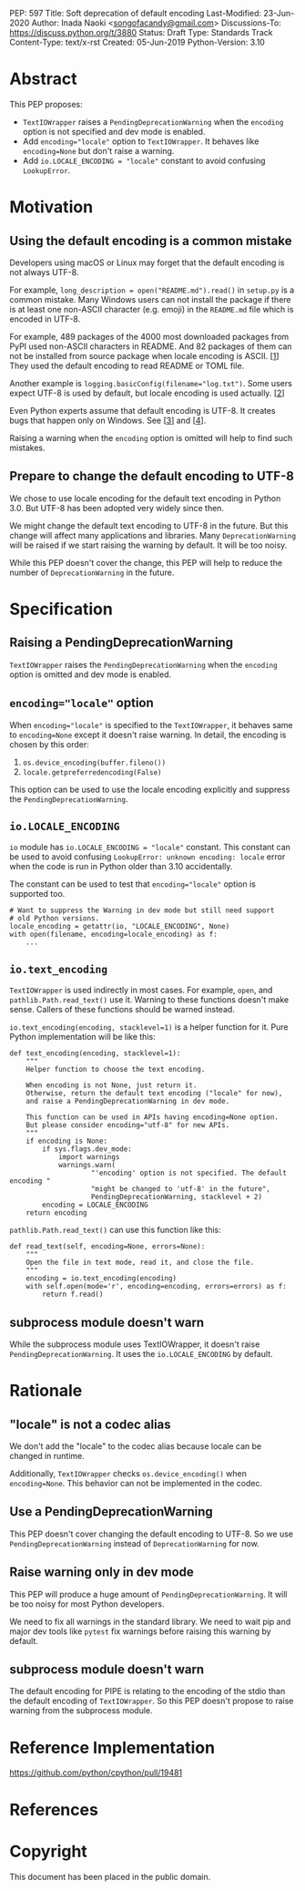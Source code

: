 PEP: 597 Title: Soft deprecation of default encoding Last-Modified:
23-Jun-2020 Author: Inada Naoki \<<songofacandy@gmail.com>\>
Discussions-To: <https://discuss.python.org/t/3880> Status: Draft Type:
Standards Track Content-Type: text/x-rst Created: 05-Jun-2019
Python-Version: 3.10

Abstract
========

This PEP proposes:

-   `TextIOWrapper` raises a `PendingDeprecationWarning` when the
    `encoding` option is not specified and dev mode is enabled.
-   Add `encoding="locale"` option to `TextIOWrapper`. It behaves like
    `encoding=None` but don\'t raise a warning.
-   Add `io.LOCALE_ENCODING = "locale"` constant to avoid confusing
    `LookupError`.

Motivation
==========

Using the default encoding is a common mistake
----------------------------------------------

Developers using macOS or Linux may forget that the default encoding is
not always UTF-8.

For example, `long_description = open("README.md").read()` in `setup.py`
is a common mistake. Many Windows users can not install the package if
there is at least one non-ASCII character (e.g. emoji) in the
`README.md` file which is encoded in UTF-8.

For example, 489 packages of the 4000 most downloaded packages from PyPI
used non-ASCII characters in README. And 82 packages of them can not be
installed from source package when locale encoding is ASCII. \[[1]()\]
They used the default encoding to read README or TOML file.

Another example is `logging.basicConfig(filename="log.txt")`. Some users
expect UTF-8 is used by default, but locale encoding is used actually.
\[[2]()\]

Even Python experts assume that default encoding is UTF-8. It creates
bugs that happen only on Windows. See \[[3]()\] and \[[4]()\].

Raising a warning when the `encoding` option is omitted will help to
find such mistakes.

Prepare to change the default encoding to UTF-8
-----------------------------------------------

We chose to use locale encoding for the default text encoding in Python
3.0. But UTF-8 has been adopted very widely since then.

We might change the default text encoding to UTF-8 in the future. But
this change will affect many applications and libraries. Many
`DeprecationWarning` will be raised if we start raising the warning by
default. It will be too noisy.

While this PEP doesn\'t cover the change, this PEP will help to reduce
the number of `DeprecationWarning` in the future.

Specification
=============

Raising a PendingDeprecationWarning
-----------------------------------

`TextIOWrapper` raises the `PendingDeprecationWarning` when the
`encoding` option is omitted and dev mode is enabled.

`encoding="locale"` option
--------------------------

When `encoding="locale"` is specified to the `TextIOWrapper`, it behaves
same to `encoding=None` except it doesn\'t raise warning. In detail, the
encoding is chosen by this order:

1.  `os.device_encoding(buffer.fileno())`
2.  `locale.getpreferredencoding(False)`

This option can be used to use the locale encoding explicitly and
suppress the `PendingDeprecationWarning`.

`io.LOCALE_ENCODING`
--------------------

`io` module has `io.LOCALE_ENCODING = "locale"` constant. This constant
can be used to avoid confusing `LookupError: unknown encoding: locale`
error when the code is run in Python older than 3.10 accidentally.

The constant can be used to test that `encoding="locale"` option is
supported too.

    # Want to suppress the Warning in dev mode but still need support
    # old Python versions.
    locale_encoding = getattr(io, "LOCALE_ENCODING", None)
    with open(filename, encoding=locale_encoding) as f:
        ...

`io.text_encoding`
------------------

`TextIOWrapper` is used indirectly in most cases. For example, `open`,
and `pathlib.Path.read_text()` use it. Warning to these functions
doesn\'t make sense. Callers of these functions should be warned
instead.

`io.text_encoding(encoding, stacklevel=1)` is a helper function for it.
Pure Python implementation will be like this:

    def text_encoding(encoding, stacklevel=1):
        """
        Helper function to choose the text encoding.

        When encoding is not None, just return it.
        Otherwise, return the default text encoding ("locale" for now),
        and raise a PendingDeprecationWarning in dev mode.

        This function can be used in APIs having encoding=None option.
        But please consider encoding="utf-8" for new APIs.
        """
        if encoding is None:
            if sys.flags.dev_mode:
                import warnings
                warnings.warn(
                        "'encoding' option is not specified. The default encoding "
                        "might be changed to 'utf-8' in the future",
                        PendingDeprecationWarning, stacklevel + 2)
            encoding = LOCALE_ENCODING
        return encoding

`pathlib.Path.read_text()` can use this function like this:

    def read_text(self, encoding=None, errors=None):
        """
        Open the file in text mode, read it, and close the file.
        """
        encoding = io.text_encoding(encoding)
        with self.open(mode='r', encoding=encoding, errors=errors) as f:
            return f.read()

subprocess module doesn\'t warn
-------------------------------

While the subprocess module uses TextIOWrapper, it doesn\'t raise
`PendingDeprecationWarning`. It uses the `io.LOCALE_ENCODING` by
default.

Rationale
=========

\"locale\" is not a codec alias
-------------------------------

We don\'t add the \"locale\" to the codec alias because locale can be
changed in runtime.

Additionally, `TextIOWrapper` checks `os.device_encoding()` when
`encoding=None`. This behavior can not be implemented in the codec.

Use a PendingDeprecationWarning
-------------------------------

This PEP doesn\'t cover changing the default encoding to UTF-8. So we
use `PendingDeprecationWarning` instead of `DeprecationWarning` for now.

Raise warning only in dev mode
------------------------------

This PEP will produce a huge amount of `PendingDeprecationWarning`. It
will be too noisy for most Python developers.

We need to fix all warnings in the standard library. We need to wait pip
and major dev tools like `pytest` fix warnings before raising this
warning by default.

subprocess module doesn\'t warn
-------------------------------

The default encoding for PIPE is relating to the encoding of the stdio
than the default encoding of `TextIOWrapper`. So this PEP doesn\'t
propose to raise warning from the subprocess module.

Reference Implementation
========================

<https://github.com/python/cpython/pull/19481>

References
==========

Copyright
=========

This document has been placed in the public domain.
